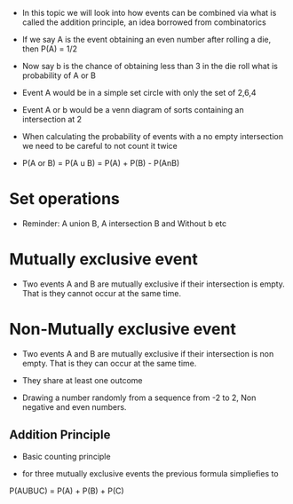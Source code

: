 
- In this topic we will look into how events can be combined via what is called the addition
    principle, an idea borrowed from combinatorics

- If we say A is the event obtaining an even number after rolling a die, then P(A) = 1/2


- Now say b is the chance of obtaining less than 3 in the die roll what is probability of A or B

- Event A would be in a simple set circle with only the set of 2,6,4

- Event A or b would be a venn diagram of sorts containing an intersection at 2


- When calculating the probability of events with a no empty intersection we need to be careful to not count it twice
- P(A or B) = P(A u B) = P(A) + P(B) - P(AnB)

# Set operations

- Reminder: A union B, A intersection B and Without b etc

# Mutually exclusive event 

- Two events A and B are mutually exclusive if their intersection is empty. That is they cannot occur at the same
    time. 

# Non-Mutually exclusive event 

- Two events A and B are mutually exclusive if their intersection is non empty. That is they can occur at the same
    time. 

- They share at least one outcome

- Drawing a number randomly from a sequence from -2 to 2, Non negative and even numbers.

## Addition Principle

- Basic counting principle

- for three mutually exclusive events the previous formula simpliefies to 

P(AUBUC) = P(A) + P(B) + P(C)